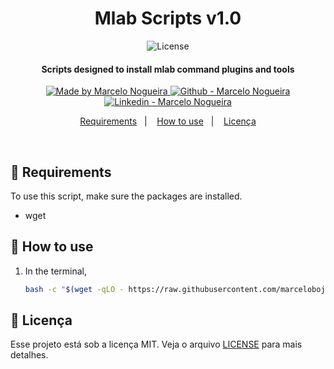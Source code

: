 
<h1 align="center">
    Mlab Scripts v1.0
</h1>

<p align="center">
  <img alt="License" src="https://img.shields.io/static/v1?label=license&message=MIT">
</p>

<h4 align="center">
  Scripts designed to install mlab command plugins and tools
</h4>

<p align="center">

  <a href="https://github.com/marcelobojikian" target="_blank">
    <img alt="Made by Marcelo Nogueira" src="https://img.shields.io/badge/Feito%20por-Marcelo_Nogueira-informational">
  </a>
  <a href="https://github.com/marcelobojikian" target="_blank" >
    <img alt="Github - Marcelo Nogueira" src="https://img.shields.io/badge/Github--%23F8952D?style=social&logo=github">
  </a>
  <a href="https://www.linkedin.com/in/marcelobojikian/" target="_blank" >
    <img alt="Linkedin - Marcelo Nogueira" src="https://img.shields.io/badge/Linkedin--%23F8952D?style=social&logo=linkedin">
  </a>

</p>

<p align="center">
  <a href="#-requirements">Requirements</a>&nbsp;&nbsp;&nbsp;|&nbsp;&nbsp;&nbsp;
  <a href="#-how-to-use">How to use</a>&nbsp;&nbsp;&nbsp;|&nbsp;&nbsp;&nbsp;
  <a href="#memo-licença">Licença</a>
</p>

<br>

## 🔖 Requirements

To use this script, make sure the packages are installed.

 - wget

## 🤔 How to use

1. In the terminal,
    ```bash
    bash -c "$(wget -qLO - https://raw.githubusercontent.com/marcelobojikian/mlab/main/Proxmox/mlab/install.sh)"
    ```

## :memo: Licença

Esse projeto está sob a licença MIT. Veja o arquivo [LICENSE](LICENSE) para mais detalhes.
